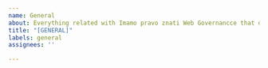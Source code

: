 ```yaml
---
name: General
about: Everything related with Imamo pravo znati Web Governancce that doesn't fit in other categories
title: "[GENERAL]"
labels: general
assignees: ''

---
```


